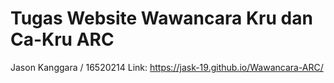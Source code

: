# Tugas Website Wawancara Kru dan Ca-Kru ARC

Jason Kanggara / 16520214
Link: https://jask-19.github.io/Wawancara-ARC/
